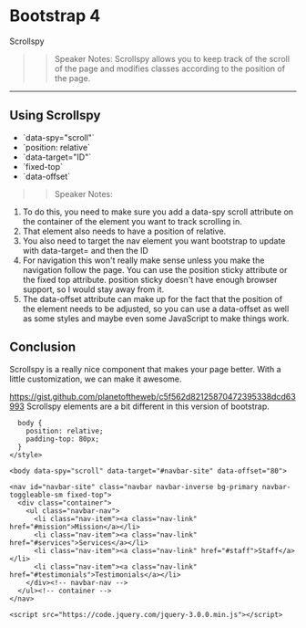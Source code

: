 <!-- .slide: data-state="title" -->
# Bootstrap 4
Scrollspy

> > Speaker Notes:
Scrollspy allows you to keep track of the scroll of the page and modifies classes according to the position of the page.
---

## Using Scrollspy

<ul>
	<li class="fragment">`data-spy="scroll"`</li>
	<li class="fragment">`position: relative`</li>
	<li class="fragment">`data-target="ID"`</li>
	<li class="fragment">`fixed-top`</li>
	<li class="fragment">`data-offset`</li>
</ul>

> > Speaker Notes:
1. To do this, you need to make sure you add a data-spy scroll attribute on the container of the element you want to track scrolling in.
1. That element also needs to have a position of relative.
1. You also need to target the nav element you want bootstrap to update with data-target= and then the ID
1. For navigation this won't really make sense unless you make the navigation follow the page. You can use the position sticky attribute or the fixed top attribute. position sticky doesn't have enough browser support, so I would stay away from it.
1. The data-offset attribute can make up for the fact that the position of the element needs to be adjusted, so you can use a data-offset as well as some styles and maybe even some JavaScript to make things work.


## Conclusion
Scrollspy is a really nice component that makes your page better. With a little customization, we can make it awesome.

https://gist.github.com/planetoftheweb/c5f562d82125870472395338dcd63993
Scrollspy elements are a bit different in this version of bootstrap. 
```
  body {
    position: relative;
    padding-top: 80px;
  }
</style>

<body data-spy="scroll" data-target="#navbar-site" data-offset="80">

<nav id="navbar-site" class="navbar navbar-inverse bg-primary navbar-toggleable-sm fixed-top">
  <div class="container">
    <ul class="navbar-nav">
      <li class="nav-item"><a class="nav-link" href="#mission">Mission</a></li>
      <li class="nav-item"><a class="nav-link" href="#services">Services</a></li>
      <li class="nav-item"><a class="nav-link" href="#staff">Staff</a></li>
      <li class="nav-item"><a class="nav-link" href="#testimonials">Testimonials</a></li>
    </div><!-- navbar-nav -->
  </ul><!-- container -->
</nav>

<script src="https://code.jquery.com/jquery-3.0.0.min.js"></script>

```